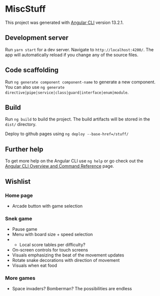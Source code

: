 # MiscStuff

This project was generated with [Angular CLI](https://github.com/angular/angular-cli) version 13.2.1.

## Development server

Run `yarn start` for a dev server. Navigate to `http://localhost:4200/`. The app will automatically reload if you change any of the source files.

## Code scaffolding

Run `ng generate component component-name` to generate a new component. You can also use `ng generate directive|pipe|service|class|guard|interface|enum|module`.

## Build

Run `ng build` to build the project. The build artifacts will be stored in the `dist/` directory.

Deploy to github pages using `ng deploy --base-href=/stuff/`

## Further help

To get more help on the Angular CLI use `ng help` or go check out the [Angular CLI Overview and Command Reference](https://angular.io/cli) page.

## Wishlist
### Home page
 - Arcade button with game selection

### Snek game
 - Pause game
 - Menu with board size + speed selection
 - - Local score tables per difficulty?
 - On-screen controls for touch screens
 - Visuals emphasizing the beat of the movement updates
 - Rotate snake decorations with direction of movement
 - Visuals when eat food

### More games
 - Space invaders? Bomberman?  The possibilities are endless

